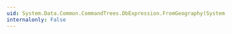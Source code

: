 ```yaml
---
uid: System.Data.Common.CommandTrees.DbExpression.FromGeography(System.Data.Spatial.DbGeography)
internalonly: False
---
```

